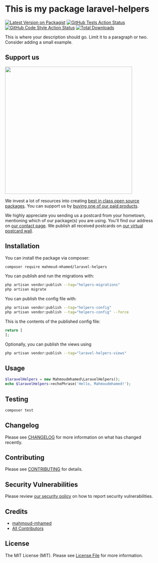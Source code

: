 # This is my package laravel-helpers

[![Latest Version on Packagist](https://img.shields.io/packagist/v/mahmoud-mhamed/laravel-helpers.svg?style=flat-square)](https://packagist.org/packages/mahmoud-mhamed/laravel-helpers)
[![GitHub Tests Action Status](https://img.shields.io/github/actions/workflow/status/mahmoud-mhamed/laravel-helpers/run-tests.yml?branch=main&label=tests&style=flat-square)](https://github.com/mahmoud-mhamed/laravel-helpers/actions?query=workflow%3Arun-tests+branch%3Amain)
[![GitHub Code Style Action Status](https://img.shields.io/github/actions/workflow/status/mahmoud-mhamed/laravel-helpers/fix-php-code-style-issues.yml?branch=main&label=code%20style&style=flat-square)](https://github.com/mahmoud-mhamed/laravel-helpers/actions?query=workflow%3A"Fix+PHP+code+style+issues"+branch%3Amain)
[![Total Downloads](https://img.shields.io/packagist/dt/mahmoud-mhamed/laravel-helpers.svg?style=flat-square)](https://packagist.org/packages/mahmoud-mhamed/laravel-helpers)

This is where your description should go. Limit it to a paragraph or two. Consider adding a small example.

## Support us

[<img src="https://github-ads.s3.eu-central-1.amazonaws.com/laravel-helpers.jpg?t=1" width="419px" />](https://spatie.be/github-ad-click/laravel-helpers)

We invest a lot of resources into creating [best in class open source packages](https://spatie.be/open-source). You can support us by [buying one of our paid products](https://spatie.be/open-source/support-us).

We highly appreciate you sending us a postcard from your hometown, mentioning which of our package(s) you are using. You'll find our address on [our contact page](https://spatie.be/about-us). We publish all received postcards on [our virtual postcard wall](https://spatie.be/open-source/postcards).

## Installation

You can install the package via composer:

```bash
composer require mahmoud-mhamed/laravel-helpers
```

You can publish and run the migrations with:

```bash
php artisan vendor:publish --tag="helpers-migrations"
php artisan migrate
```

You can publish the config file with:

```bash
php artisan vendor:publish --tag="helpers-config"
php artisan vendor:publish --tag="helpers-config" --force

```

This is the contents of the published config file:

```php
return [
];
```

Optionally, you can publish the views using

```bash
php artisan vendor:publish --tag="laravel-helpers-views"
```

## Usage

```php
$laravelHelpers = new Mahmoudmhamed\LaravelHelpers();
echo $laravelHelpers->echoPhrase('Hello, Mahmoudmhamed!');
```

## Testing

```bash
composer test
```

## Changelog

Please see [CHANGELOG](CHANGELOG.md) for more information on what has changed recently.

## Contributing

Please see [CONTRIBUTING](CONTRIBUTING.md) for details.

## Security Vulnerabilities

Please review [our security policy](../../security/policy) on how to report security vulnerabilities.

## Credits

- [mahmoud-mhamed](https://github.com/mahmoud-mhamed)
- [All Contributors](../../contributors)

## License

The MIT License (MIT). Please see [License File](LICENSE.md) for more information.
